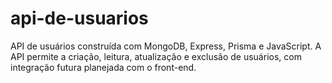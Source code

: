# api-de-usuarios
API de usuários construída com MongoDB, Express, Prisma e JavaScript. 
A API permite a criação, leitura, atualização e exclusão de usuários, com integração futura planejada com o front-end.
